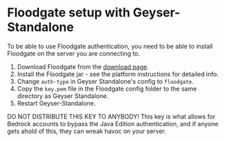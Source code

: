# Floodgate setup with Geyser-Standalone

<div class="alert alert-info" role="alert">
	To be able to use Floodgate authentication, you need to be able to install Floodgate on the server you are connecting to.
</div>

1. Download Floodgate from the [download page](https://geysermc.org/download).
2. Install the Floodgate jar - see the platform instructions for detailed info.
3. Change `auth-type` in Geyser Standalone's config to `floodgate`.
4. Copy the `key.pem` file in the Floodgate config folder to the same directory as Geyser Standalone. 
5. Restart Geyser-Standalone.

<div class="alert alert-warning" role="alert">
	DO NOT DISTRIBUTE THIS KEY TO ANYBODY! This key is what allows for Bedrock accounts to bypass the Java Edition authentication, and if anyone gets ahold of this, they can wreak havoc on your server.
</div>
